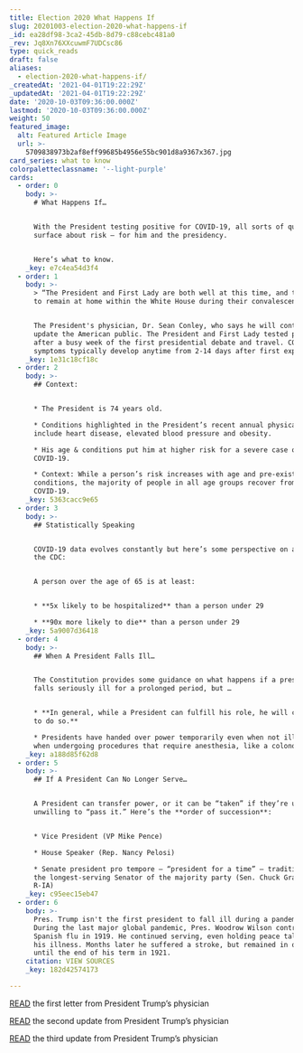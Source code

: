```yaml
---
title: Election 2020 What Happens If
slug: 20201003-election-2020-what-happens-if
_id: ea28df98-3ca2-45db-8d79-c88cebc481a0
_rev: Jq8Xn76XXcuwmF7UDCsc86
type: quick_reads
draft: false
aliases:
  - election-2020-what-happens-if/
_createdAt: '2021-04-01T19:22:29Z'
_updatedAt: '2021-04-01T19:22:29Z'
date: '2020-10-03T09:36:00.000Z'
lastmod: '2020-10-03T09:36:00.000Z'
weight: 50
featured_image:
  alt: Featured Article Image
  url: >-
    5709838973b2af8eff99685b4956e55bc901d8a9367x367.jpg
card_series: what to know
colorpaletteclassname: '--light-purple'
cards:
  - order: 0
    body: >-
      # What Happens If…


      With the President testing positive for COVID-19, all sorts of questions
      surface about risk — for him and the presidency.


      Here’s what to know.
    _key: e7c4ea54d3f4
  - order: 1
    body: >-
      > “The President and First Lady are both well at this time, and they plan
      to remain at home within the White House during their convalescence.”


      The President's physician, Dr. Sean Conley, who says he will continue to
      update the American public. The President and First Lady tested positive
      after a busy week of the first presidential debate and travel. COVID-19
      symptoms typically develop anytime from 2-14 days after first exposure.
    _key: 1e31c18cf18c
  - order: 2
    body: >-
      ## Context:


      * The President is 74 years old.

      * Conditions highlighted in the President’s recent annual physical exams
      include heart disease, elevated blood pressure and obesity.

      * His age & conditions put him at higher risk for a severe case of
      COVID-19.

      * Context: While a person’s risk increases with age and pre-existing
      conditions, the majority of people in all age groups recover from
      COVID-19.
    _key: 5363cacc9e65
  - order: 3
    body: >-
      ## Statistically Speaking


      COVID-19 data evolves constantly but here’s some perspective on age from
      the CDC:


      A person over the age of 65 is at least:


      * **5x likely to be hospitalized** than a person under 29

      * **90x more likely to die** than a person under 29
    _key: 5a9007d36418
  - order: 4
    body: >-
      ## When A President Falls Ill…


      The Constitution provides some guidance on what happens if a president
      falls seriously ill for a prolonged period, but …


      * **In general, while a President can fulfill his role, he will continue
      to do so.**

      * Presidents have handed over power temporarily even when not ill, i.e.
      when undergoing procedures that require anesthesia, like a colonoscopy.
    _key: a188d85f62d8
  - order: 5
    body: >-
      ## If A President Can No Longer Serve…


      A President can transfer power, or it can be “taken” if they’re unable /
      unwilling to “pass it.” Here’s the **order of succession**:


      * Vice President (VP Mike Pence)

      * House Speaker (Rep. Nancy Pelosi)

      * Senate president pro tempore – “president for a time” – traditionally
      the longest-serving Senator of the majority party (Sen. Chuck Grassley,
      R-IA)
    _key: c95eec15eb47
  - order: 6
    body: >-
      Pres. Trump isn't the first president to fall ill during a pandemic.
      During the last major global pandemic, Pres. Woodrow Wilson contracted
      Spanish flu in 1919. He continued serving, even holding peace talks during
      his illness. Months later he suffered a stroke, but remained in office
      until the end of his term in 1921.
    citation: VIEW SOURCES
    _key: 182d42574173

---
```

[READ](memofrompresidentsphysician.png) the first letter from President Trump’s physician

[READ](https://twitter.com/PressSec/status/1312122950133272576/photo/1) the second update from President Trump’s physician

[READ](https://twitter.com/PressSec/status/1312234451657805824/photo/1) the third update from President Trump’s physician